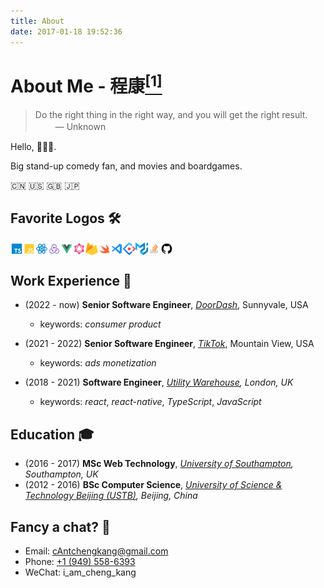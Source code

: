```yaml
---
title: About
date: 2017-01-18 19:52:36
---
```


# About Me - 程康[<sup>[1]</sup>](https://translate.google.com/#auto/en/%E7%A8%8B%E5%BA%B7)

> Do the right thing in the right way, and you will get the right result.
> 　　
> — Unknown

Hello, 👨🏻‍💻. 

Big stand-up comedy fan, and movies and boardgames.

🇨🇳 🇺🇸 🇬🇧 🇯🇵 

## Favorite Logos 🛠

<p style="display: flex; flex-direction: row; justify-content: flex-start; align-items: center;">
  <img src="https://raw.githubusercontent.com/cheng-kang/cheng-kang/master/assets/typescript.svg" width="20" height="20" />
  <img src="https://raw.githubusercontent.com/cheng-kang/cheng-kang/master/assets/javascript.svg" width="20" height="20" />
  <img src="https://raw.githubusercontent.com/cheng-kang/cheng-kang/master/assets/react_ts.svg" width="20" height="20" />
  <img src="https://raw.githubusercontent.com/cheng-kang/cheng-kang/master/assets/redux.svg" width="20" height="20" />
  <img src="https://raw.githubusercontent.com/cheng-kang/cheng-kang/master/assets/vue.svg" width="20" height="20" />
  <img src="https://raw.githubusercontent.com/cheng-kang/cheng-kang/master/assets/graphql.svg" width="20" height="20" />
  <img src="https://raw.githubusercontent.com/cheng-kang/cheng-kang/master/assets/firebase.svg" width="20" height="20" />
  <img src="https://raw.githubusercontent.com/cheng-kang/cheng-kang/master/assets/swift.svg" width="20" height="20" />
  <img src="https://raw.githubusercontent.com/cheng-kang/cheng-kang/master/assets/vscode.svg" width="20" height="20" />
  <img src="https://raw.githubusercontent.com/cheng-kang/cheng-kang/master/assets/ant-design.svg" width="20" height="20" />
  <img src="https://raw.githubusercontent.com/cheng-kang/cheng-kang/master/assets/material-ui.svg" width="20" height="20" />
  <img src="https://raw.githubusercontent.com/cheng-kang/cheng-kang/master/assets/stackoverflow.svg" width="20" height="20" />
  <img src="https://raw.githubusercontent.com/cheng-kang/cheng-kang/master/assets/github.svg" width="20" height="20" />
</p>

## Work Experience 💼

- (2022 - now) **Senior Software Engineer**, *[DoorDash](https://doordash.com)*, Sunnyvale, USA
    + keywords: *consumer product*

- (2021 - 2022) **Senior Software Engineer**, *[TikTok](https://tiktok.com)*, Mountain View, USA
    + keywords: *ads monetization*

- (2018 - 2021) **Software Engineer**, *[Utility Warehouse](https://goo.gl/maps/auFh5RRuLRm), London, UK*
    + keywords: *react*, *react-native*, *TypeScript*, *JavaScript*

## Education 🎓

- (2016 - 2017) **MSc Web Technology**, *[University of Southampton](https://goo.gl/maps/tuCMArERFPB2), Southampton, UK*
- (2012 - 2016) **BSc Computer Science**, *[University of Science & Technology Beijing (USTB)](https://goo.gl/maps/zQTSjzBK5zv), Beijing, China*


## Fancy a chat? 💬

- Email: <a href="mailto:cAntchengkang@gmail.com">cAntchengkang@gmail.com</a>
- Phone: <a href="tel:+19495586393">+1 (949) 558-6393</a>
- WeChat: i_am_cheng_kang
